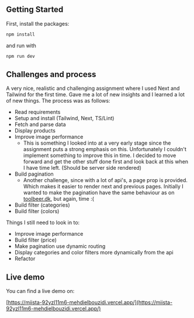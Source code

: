 ## Getting Started

First, install the packages:

```bash
npm install
```

and run with 

```bash
npm run dev
```

## Challenges and process
A very nice, realistic and challenging assignment where I used Next and Tailwind for the first time. Gave me a lot of new insights and I learned a lot of new things. The process was as follows:

- Read requirements
- Setup and install (Tailwind, Next, TS/Lint) 
- Fetch and parse data
- Display products
- Improve image performance
  - This is something I looked into at a very early stage since the assignment puts a strong emphasis on this. Unfortunately I couldn't implement something to improve this in time. I decided to move forward and get the other stuff done first and look back at this when I have time left. (Should be server side rendered)
- Build pagination
  - Another challenge, since with a lot of api's, a page prop is provided. Which makes it easier to render next and previous pages. Initially I wanted to make the pagination have the same behaviour as on [toolbeer.dk](toolbeer.dk), but again, time :( 
- Build filter (categories)
- Build filter (colors)


Things I still need to look in to:
- Improve image performance
- Build filter (price)
- Make pagination use dynamic routing
- Display categories and color filters more dynamically from the api
- Refactor

## Live demo

You can find a live demo on: 

[https://miista-92yzl11m6-mehdielbouzidi.vercel.app/](https://miista-92yzl11m6-mehdielbouzidi.vercel.app/)

